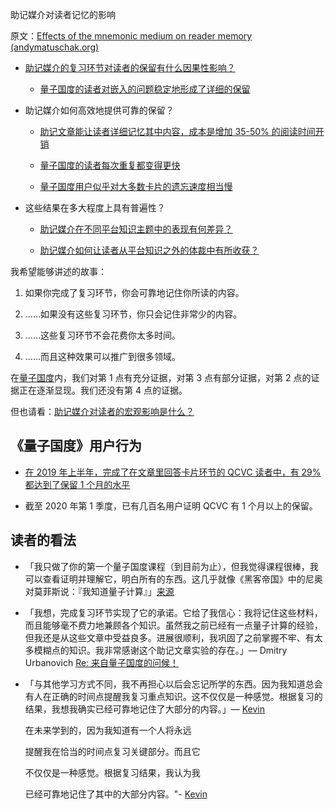 助记媒介对读者记忆的影响

原文：[Effects of the mnemonic medium on reader memory (andymatuschak.org)](https://notes.andymatuschak.org/zt1TyUANyt84UkQVBJjWEGZ3JUd2HP92r65)

- [助记媒介的复习环节对读者的保留有什么因果性影响？](https://notes.andymatuschak.org/z7eT9uRr3hqxJe2ojDnbZm5L6YhCnk6DfSPm2)

  - [量子国度的读者对嵌入的问题稳定地形成了详细的保留](https://notes.andymatuschak.org/z3kzMVAPanLdwuE4MQYt2ZW3p67Ce57ZVXjwZ)

- 助记媒介如何高效地提供可靠的保留？

  - [助记文章能让读者详细记忆其中内容，成本是增加 35-50% 的阅读时间开销](https://notes.andymatuschak.org/z3bWum57HwBPxDJuBNYg3fgNK6tU15QF8srNF)

  - [量子国度的读者每次重复都变得更快](https://notes.andymatuschak.org/z7NerCPWXbYe8mFnvzgMM9YYUkW9NkxBEcYBo)

  - [量子国度用户似乎对大多数卡片的遗忘速度相当慢](https://notes.andymatuschak.org/zUDMMZd4YLSXx5TSogPg8v96zPUdQ1hGcW1b)

- 这些结果在多大程度上具有普遍性？

  - [助记媒介在不同平台知识主题中的表现有何差异？](https://notes.andymatuschak.org/z7CBBYRd6sicSut8jg9zet1tfEoTZxwbWvW7d)

  - [助记媒介如何让读者从平台知识之外的体裁中有所收获？](https://notes.andymatuschak.org/z57S2Fte6gAnnM1gCS2nHpH7NYAiXD8KeDfvZ)

我希望能够讲述的故事：

1. 如果你完成了复习环节，你会可靠地记住你所读的内容。

2. ……如果没有这些复习环节，你只会记住非常少的内容。

3. ……这些复习环节不会花费你太多时间。

4. ……而且这种效果可以推广到很多领域。

在[量子国度](https://notes.andymatuschak.org/z2fBHADWa93EZTuNzuww7V3Vi587ZyZ4FHTHm)内，我们对第 1 点有充分证据，对第 3 点有部分证据，对第 2 点的证据正在逐渐显现。我们还没有第 4 点的证据。

但也请看：[助记媒介对读者的宏观影响是什么？](https://notes.andymatuschak.org/z5yKJEmSVZvRr6Q5kDdKeCEt9aqCjo2hQwNcm)

## 《量子国度》用户行为

- [在 2019 年上半年，完成了在文章里回答卡片环节的 QCVC 读者中，有 29% 都达到了保留 1 个月的水平](https://notes.andymatuschak.org/z4VciDxvFwYkQo2cAuK6Uj7NfXhMpqBTh7SNQ)

- 截至 2020 年第 1 季度，已有几百名用户证明 QCVC 有 1 个月以上的保留。

## 读者的看法

- 「我只做了你的第一个量子国度课程（到目前为止），但我觉得课程很棒，我可以查看证明并理解它，明白所有的东西。这几乎就像《黑客帝国》中的尼奥对莫菲斯说：『我知道量子计算』」[来源](https://twitter.com/KeithMansfield/status/1132031824513966080)

- 「我想，完成复习环节实现了它的承诺。它给了我信心：我将记住这些材料，而且能够毫不费力地兼顾各个知识。虽然我之前已经有一点量子计算的经验，但我还是从这些文章中受益良多。进展很顺利，我巩固了之前掌握不牢、有太多模糊点的知识。我非常感谢这个助记文章实验的存在。」— Dmitry Urbanovich [Re: 来自量子国度的问候！](javascript:void(0))

- 「与其他学习方式不同，我不再担心以后会忘记所学的东西。因为我知道总会有人在正确的时间点提醒我复习重点知识。这不仅仅是一种感觉。根据复习的结果，我想我确实已经可靠地记住了大部分的内容。」— [Kevin](javascript:void(0))

  在未来学到的，因为我知道有一个人将永远

  提醒我在恰当的时间点复习关键部分。而且它

  不仅仅是一种感觉。根据复习结果，我认为我

  已经可靠地记住了其中的大部分内容。"- [Kevin](javascript:void(0))